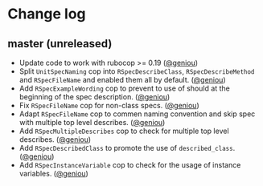 # Change log

## master (unreleased)

* Update code to work with rubocop >= 0.19 ([@geniou][])
* Split `UnitSpecNaming` cop into `RSpecDescribeClass`,
  `RSpecDescribeMethod` and `RSpecFileName` and enabled them all by
  default. ([@geniou][])
* Add `RSpecExampleWording` cop to prevent to use of should at the
  beginning of the spec description. ([@geniou][])
* Fix `RSpecFileName` cop for non-class specs. ([@geniou][])
* Adapt `RSpecFileName` cop to commen naming convention and skip spec
  with multiple top level describes. ([@geniou][])
* Add `RSpecMultipleDescribes` cop to check for multiple top level
  describes. ([@geniou][])
* Add `RSpecDescribedClass` to promote the use of `described_class`.
  ([@geniou][])
* Add `RSpecInstanceVariable` cop to check for the usage of instance
  variables. ([@geniou][])

[@geniou]: https://github.com/geniou
